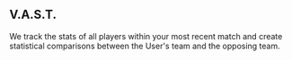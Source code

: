 ## V.A.S.T.

We track the stats of all players within your most recent match and create statistical comparisons between the User's team and the opposing team.
